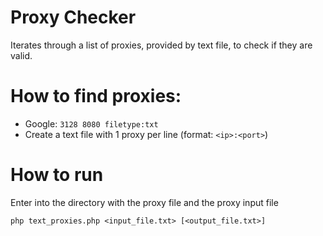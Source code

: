 # Proxy Checker
Iterates through a list of proxies, provided by text file, to check if they are valid.

# How to find proxies:
- Google: `3128 8080 filetype:txt`
- Create a text file with 1 proxy per line (format: `<ip>:<port>`)

# How to run
Enter into the directory with the proxy file and the proxy input file

`php text_proxies.php <input_file.txt> [<output_file.txt>]`
